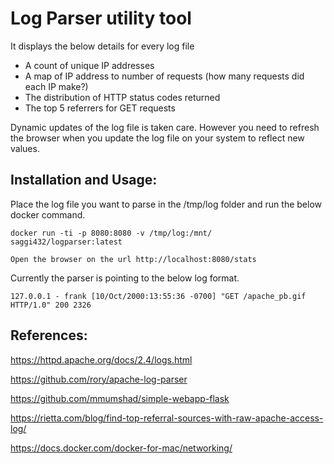Log Parser utility tool
======================

It displays the below details for every log file 

- A count of unique IP addresses
- A map of IP address to number of requests (how many requests did each IP make?)
- The distribution of HTTP status codes returned
- The top 5 referrers for GET requests

Dynamic updates of the log file is taken care. However you need to refresh the browser when you update the log file on your system to reflect new values.



Installation and Usage:
----------------------
 
Place the log file you want to parse in the /tmp/log folder and run the below docker command.

    docker run -ti -p 8080:8080 -v /tmp/log:/mnt/ saggi432/logparser:latest

    Open the browser on the url http://localhost:8080/stats
    
Currently the parser is pointing to the below log format.

    127.0.0.1 - frank [10/Oct/2000:13:55:36 -0700] "GET /apache_pb.gif HTTP/1.0" 200 2326



    


References:
-----------

https://httpd.apache.org/docs/2.4/logs.html

https://github.com/rory/apache-log-parser

https://github.com/mmumshad/simple-webapp-flask

https://rietta.com/blog/find-top-referral-sources-with-raw-apache-access-log/

https://docs.docker.com/docker-for-mac/networking/
